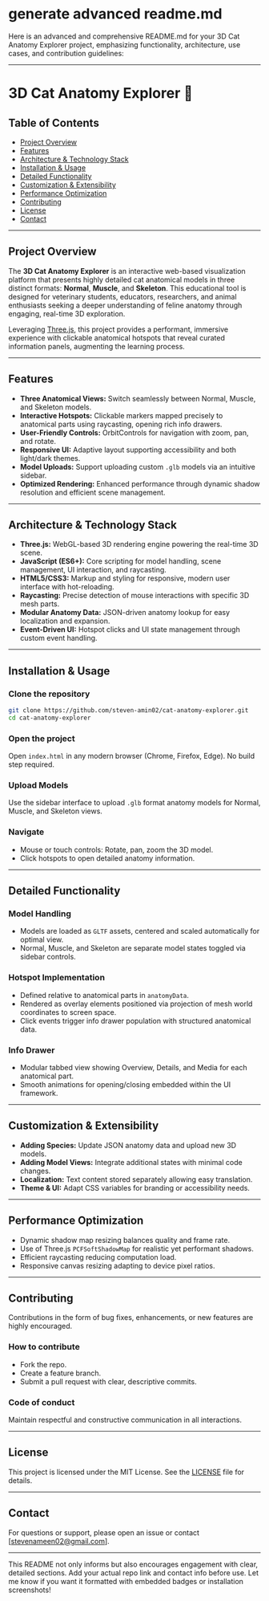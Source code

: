 
# generate advanced readme.md

Here is an advanced and comprehensive README.md for your 3D Cat Anatomy Explorer project, emphasizing functionality, architecture, use cases, and contribution guidelines:

***

# 3D Cat Anatomy Explorer 🐾

## Table of Contents

- [Project Overview](#project-overview)
- [Features](#features)
- [Architecture \& Technology Stack](#architecture--technology-stack)
- [Installation \& Usage](#installation--usage)
- [Detailed Functionality](#detailed-functionality)
- [Customization \& Extensibility](#customization--extensibility)
- [Performance Optimization](#performance-optimization)
- [Contributing](#contributing)
- [License](#license)
- [Contact](#contact)

***

## Project Overview

The **3D Cat Anatomy Explorer** is an interactive web-based visualization platform that presents highly detailed cat anatomical models in three distinct formats: **Normal**, **Muscle**, and **Skeleton**. This educational tool is designed for veterinary students, educators, researchers, and animal enthusiasts seeking a deeper understanding of feline anatomy through engaging, real-time 3D exploration.

Leveraging [Three.js](https://threejs.org), this project provides a performant, immersive experience with clickable anatomical hotspots that reveal curated information panels, augmenting the learning process.

***

## Features

- **Three Anatomical Views:** Switch seamlessly between Normal, Muscle, and Skeleton models.
- **Interactive Hotspots:** Clickable markers mapped precisely to anatomical parts using raycasting, opening rich info drawers.
- **User-Friendly Controls:** OrbitControls for navigation with zoom, pan, and rotate.
- **Responsive UI:** Adaptive layout supporting accessibility and both light/dark themes.
- **Model Uploads:** Support uploading custom `.glb` models via an intuitive sidebar.
- **Optimized Rendering:** Enhanced performance through dynamic shadow resolution and efficient scene management.

***

## Architecture \& Technology Stack

- **Three.js:** WebGL-based 3D rendering engine powering the real-time 3D scene.
- **JavaScript (ES6+):** Core scripting for model handling, scene management, UI interaction, and raycasting.
- **HTML5/CSS3:** Markup and styling for responsive, modern user interface with hot-reloading.
- **Raycasting:** Precise detection of mouse interactions with specific 3D mesh parts.
- **Modular Anatomy Data:** JSON-driven anatomy lookup for easy localization and expansion.
- **Event-Driven UI:** Hotspot clicks and UI state management through custom event handling.

***

## Installation \& Usage

### Clone the repository

```bash
git clone https://github.com/steven-amin02/cat-anatomy-explorer.git
cd cat-anatomy-explorer
```


### Open the project

Open `index.html` in any modern browser (Chrome, Firefox, Edge). No build step required.

### Upload Models

Use the sidebar interface to upload `.glb` format anatomy models for Normal, Muscle, and Skeleton views.

### Navigate

- Mouse or touch controls: Rotate, pan, zoom the 3D model.
- Click hotspots to open detailed anatomy information.

***

## Detailed Functionality

### Model Handling

- Models are loaded as `GLTF` assets, centered and scaled automatically for optimal view.
- Normal, Muscle, and Skeleton are separate model states toggled via sidebar controls.


### Hotspot Implementation

- Defined relative to anatomical parts in `anatomyData`.
- Rendered as overlay elements positioned via projection of mesh world coordinates to screen space.
- Click events trigger info drawer population with structured anatomical data.


### Info Drawer

- Modular tabbed view showing Overview, Details, and Media for each anatomical part.
- Smooth animations for opening/closing embedded within the UI framework.

***

## Customization \& Extensibility

- **Adding Species:** Update JSON anatomy data and upload new 3D models.
- **Adding Model Views:** Integrate additional states with minimal code changes.
- **Localization:** Text content stored separately allowing easy translation.
- **Theme \& UI:** Adapt CSS variables for branding or accessibility needs.

***

## Performance Optimization

- Dynamic shadow map resizing balances quality and frame rate.
- Use of Three.js `PCFSoftShadowMap` for realistic yet performant shadows.
- Efficient raycasting reducing computation load.
- Responsive canvas resizing adapting to device pixel ratios.

***

## Contributing

Contributions in the form of bug fixes, enhancements, or new features are highly encouraged.

### How to contribute

- Fork the repo.
- Create a feature branch.
- Submit a pull request with clear, descriptive commits.


### Code of conduct

Maintain respectful and constructive communication in all interactions.

***

## License

This project is licensed under the MIT License. See the [LICENSE](LICENSE) file for details.

***

## Contact

For questions or support, please open an issue or contact [stevenameen02@gmail.com].

***

This README not only informs but also encourages engagement with clear, detailed sections. Add your actual repo link and contact info before use. Let me know if you want it formatted with embedded badges or installation screenshots!


